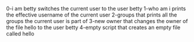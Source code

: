 0-i am betty switches the current user to the user betty
1-who am i prints the effective username of the current user
2-groups that prints all the groups the current user is part of
3-new owner that changes the owner of the file hello to the user betty
4-empty script that creates an empty file called hello
